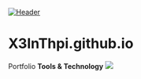 [![Header](https://raw.githubusercontent.com/X3lnThpi/<OWNER>/<OWNER>/readme_header.png "Header")](https://ibb.co/8myQxLY)
# X3lnThpi.github.io
Portfolio
<B>Tools & Technology</B>
![](https://img.shields.io/badge/<Unity>-<C#>-informational?style=flat&logo=<LOGO_NAME>&logoColor=white&color=2bbc8a)

